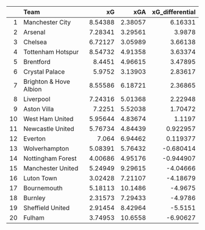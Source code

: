 |    | Team                   |      xG |      xGA |   xG_differential |
|---:|:-----------------------|--------:|---------:|------------------:|
|  1 | Manchester City        | 8.54388 |  2.38057 |          6.16331  |
|  2 | Arsenal                | 7.28341 |  3.29561 |          3.9878   |
|  3 | Chelsea                | 6.72127 |  3.05989 |          3.66138  |
|  4 | Tottenham Hotspur      | 8.54732 |  4.91358 |          3.63374  |
|  5 | Brentford              | 8.4451  |  4.96615 |          3.47895  |
|  6 | Crystal Palace         | 5.9752  |  3.13903 |          2.83617  |
|  7 | Brighton & Hove Albion | 8.55586 |  6.18721 |          2.36865  |
|  8 | Liverpool              | 7.24316 |  5.01368 |          2.22948  |
|  9 | Aston Villa            | 7.2251  |  5.52038 |          1.70472  |
| 10 | West Ham United        | 5.95644 |  4.83674 |          1.1197   |
| 11 | Newcastle United       | 5.76734 |  4.84439 |          0.922957 |
| 12 | Everton                | 7.064   |  6.94462 |          0.119377 |
| 13 | Wolverhampton          | 5.08391 |  5.76432 |         -0.680414 |
| 14 | Nottingham Forest      | 4.00686 |  4.95176 |         -0.944907 |
| 15 | Manchester United      | 5.24949 |  9.29615 |         -4.04666  |
| 16 | Luton Town             | 3.02428 |  7.21107 |         -4.18679  |
| 17 | Bournemouth            | 5.18113 | 10.1486  |         -4.9675   |
| 18 | Burnley                | 2.31573 |  7.29433 |         -4.9786   |
| 19 | Sheffield United       | 2.91454 |  8.42964 |         -5.5151   |
| 20 | Fulham                 | 3.74953 | 10.6558  |         -6.90627  |